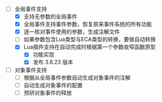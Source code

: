 - [ ] 全局事件支持
  - [x] 支持无参数的全局事件
  - [x] 全局事件支持事件参数，恢复原来事件系统的所有功能
  - [x] 逐一核对事件使用的参数，生成注解文件
  - [ ] 如果参数包含Lua类型与ECA类型的转换，要做自动转换
  - [x] Lua插件支持在自动完成时根据第一个参数收窄函数原型
    - [x] 功能实现
    - [x] 发布 3.6.23 版本
- [ ] 对象事件支持
  - [ ] 根据从全局事件参数自动生成对象事件的注解
  - [ ] 自动生成对象事件的配置
  - [ ] 预研对象事件的释放
